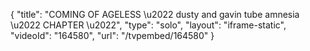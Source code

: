 {
    "title": "COMING OF AGELESS \u2022 dusty and gavin tube amnesia \u2022 CHAPTER \u2022",
    "type": "solo",
    "layout": "iframe-static",
    "videoId": "164580",
    "url": "\/tvpembed\/164580"
}